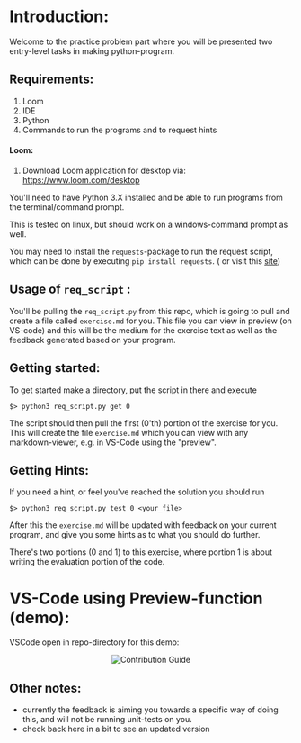 # Introduction: 

Welcome to the practice problem part where you will be presented two entry-level tasks in making python-program. 

## Requirements: 
1. Loom
2. IDE
3. Python
4. Commands to run the programs and to request hints 


#### Loom:
1. Download Loom application for desktop via: https://www.loom.com/desktop

You'll need to have Python 3.X installed and be able to run programs from the 
terminal/command prompt. 
 
This is tested on linux, but should work on a windows-command prompt as well. 

You may need to install the `requests`-package to run the request script, which 
can be done by executing `pip install requests`. ( or visit this [site](https://pypi.org/project/requests/))

## Usage of `req_script` : 

You'll be pulling the `req_script.py` from this repo, which is going to 
pull and create a file called `exercise.md` for you. This file you can view in 
preview (on VS-code) and this will be the medium for the exercise text as well 
as the feedback generated based on your program. 
 
## Getting started: 
To get started make a directory, put the script in there and execute 
```
$> python3 req_script.py get 0
```
The script should then pull the first (0'th) portion of the exercise for you. 
This will create the file `exercise.md` which you can view with any markdown-viewer, 
e.g. in VS-Code using the "preview". 
 
## Getting Hints: 
If you need a hint, or feel you've reached the solution you should run 
```
$> python3 req_script.py test 0 <your_file>
```

After this the `exercise.md` will be updated with feedback on your current 
program, and give you some hints as to what you should do further. 

There's two portions (0 and 1) to this exercise, where portion 1 is 
about writing the evaluation portion of the code. 


# VS-Code using Preview-function (demo): 
VSCode open in repo-directory for this demo: 
<p align="center">
  <img src="./.github/VS_code.gif" alt="Contribution Guide">
</p>


## Other notes: 
- currently the feedback is aiming you towards a specific way of doing this, 
and will not be running unit-tests on you. 
- check back here in a bit to see an updated version 
